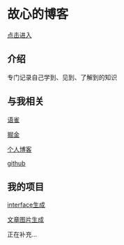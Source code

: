 # 故心的博客

[点击进入](https://github.com/iygxv/blog)

##  介绍

专门记录自己学到、见到、了解到的知识

## 与我相关

[语雀](https://www.yuque.com/u25152297/gu)

[掘金](https://juejin.cn/user/1055169568063134)

[个人博客](https://codevity.top/)

[github](https://github.com/iygxv)

## 我的项目

[interface生成](https://codevity.top/interfaceCreate/)

[文章图片生成](https://codevity.top/create_pic.html)

正在补充...